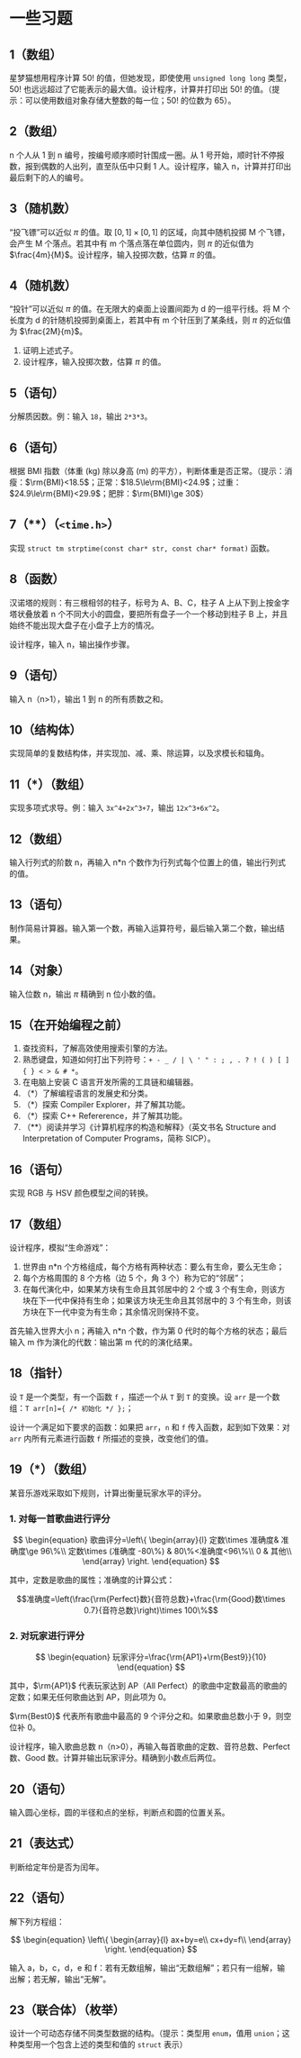 # 一些习题

## 1（数组）

星梦猫想用程序计算 $50!$ 的值，但她发现，即使使用 `unsigned long long` 类型，$50!$ 也远远超过了它能表示的最大值。设计程序，计算并打印出 $50!$ 的值。（提示：可以使用数组对象存储大整数的每一位；$50!$ 的位数为 65）。

## 2（数组）

n 个人从 1 到 n 编号，按编号顺序顺时针围成一圈。从 1 号开始，顺时针不停报数，报到偶数的人出列，直至队伍中只剩 1 人。设计程序，输入 n，计算并打印出最后剩下的人的编号。

## 3（随机数）

“投飞镖”可以近似 $\pi$ 的值。取 $[0,1]\times[0,1]$ 的区域，向其中随机投掷 M 个飞镖，会产生 M 个落点。若其中有 m 个落点落在单位圆内，则 $\pi$ 的近似值为 $\frac{4m}{M}$。设计程序，输入投掷次数，估算 $\pi$ 的值。

## 4（随机数）

“投针”可以近似 $\pi$ 的值。在无限大的桌面上设置间距为 d 的一组平行线。将 M 个长度为 d 的针随机投掷到桌面上，若其中有 m 个针压到了某条线，则 $\pi$ 的近似值为 $\frac{2M}{m}$。

1. 证明上述式子。
2. 设计程序，输入投掷次数，估算 $\pi$ 的值。

## 5（语句）

分解质因数。例：输入 `18`，输出 `2*3*3`。

## 6（语句）

根据 BMI 指数（体重 (kg) 除以身高 (m) 的平方），判断体重是否正常。（提示：消瘦：$\rm{BMI}<18.5$；正常：$18.5\le\rm{BMI}<24.9$；过重：$24.9\le\rm{BMI}<29.9$；肥胖：$\rm{BMI}\ge 30$）

## 7（\*\*）（`<time.h>`）

实现 `struct tm strptime(const char* str, const char* format)` 函数。

## 8（函数）

汉诺塔的规则：有三根相邻的柱子，标号为 A、B、C，柱子 A 上从下到上按金字塔状叠放着 n 个不同大小的圆盘，要把所有盘子一个一个移动到柱子 B 上，并且始终不能出现大盘子在小盘子上方的情况。

设计程序，输入 n，输出操作步骤。

## 9（语句）

输入 n（n>1），输出 1 到 n 的所有质数之和。

## 10（结构体）

实现简单的复数结构体，并实现加、减、乘、除运算，以及求模长和辐角。

## 11（\*）（数组）

实现多项式求导。例：输入 `3x^4+2x^3+7`，输出 `12x^3+6x^2`。

## 12（数组）

输入行列式的阶数 n，再输入 n\*n 个数作为行列式每个位置上的值，输出行列式的值。

## 13（语句）

制作简易计算器。输入第一个数，再输入运算符号，最后输入第二个数，输出结果。

## 14（对象）

输入位数 n，输出 $\pi$ 精确到 n 位小数的值。

## 15（在开始编程之前）

1. 查找资料，了解高效使用搜索引擎的方法。
2. 熟悉键盘，知道如何打出下列符号：`+ - _ / | \ ' " : ; , . ? ! ( ) [ ] { } < > & # *`。
3. 在电脑上安装 C 语言开发所需的工具链和编辑器。
4. （\*）了解编程语言的发展史和分类。
5. （\*）探索 Compiler Explorer，并了解其功能。
6. （\*）探索 C++ Refererence，并了解其功能。
7. （\*\*）阅读并学习《计算机程序的构造和解释》（英文书名 Structure and Interpretation of Computer Programs，简称 SICP）。

## 16（语句）

实现 RGB 与 HSV 颜色模型之间的转换。

## 17（数组）

设计程序，模拟“生命游戏”：

1. 世界由 n\*n 个方格组成，每个方格有两种状态：要么有生命，要么无生命；
2. 每个方格周围的 8 个方格（边 5 个，角 3 个）称为它的“邻居”；
3. 在每代演化中，如果某方块有生命且其邻居中的 2 个或 3 个有生命，则该方块在下一代中保持有生命；如果该方块无生命且其邻居中的 3 个有生命，则该方块在下一代中变为有生命；其余情况则保持不变。

首先输入世界大小 n；再输入 n\*n 个数，作为第 0 代时的每个方格的状态；最后输入 m 作为演化的代数：输出第 m 代的的演化结果。

## 18（指针）

设 `T` 是一个类型，有一个函数 `f` ，描述一个从 `T` 到 `T` 的变换。设 `arr` 是一个数组：`T arr[n]={ /* 初始化 */ };`；

设计一个满足如下要求的函数：如果把 `arr`，`n` 和 `f` 传入函数，起到如下效果：对 `arr` 内所有元素进行函数 `f` 所描述的变换，改变他们的值。

## 19（\*）（数组）

某音乐游戏采取如下规则，计算出衡量玩家水平的评分。

### 1. 对每一首歌曲进行评分

$$
\begin{equation}
歌曲评分=\left\{
\begin{array}{l}
定数\times 准确度& 准确度\ge 96\%\\
定数\times (准确度 -80\%) & 80\%<准确度<96\%\\
0 & 其他\\
\end{array}
\right.
\end{equation}
$$

其中，定数是歌曲的属性；准确度的计算公式：

$$准确度=\left(\frac{\rm{Perfect}数}{音符总数}+\frac{\rm{Good}数\times 0.7}{音符总数}\right)\times 100\%$$

### 2. 对玩家进行评分

$$
\begin{equation}
玩家评分=\frac{\rm{AP1}+\rm{Best9}}{10}
\end{equation}
$$

其中，$\rm{AP1}$ 代表玩家达到 AP（All Perfect）的歌曲中定数最高的歌曲的定数；如果无任何歌曲达到 AP，则此项为 0。

$\rm{Best0}$ 代表所有歌曲中最高的 9 个评分之和。如果歌曲总数小于 9，则空位补 0。

设计程序，输入歌曲总数 n（n>0），再输入每首歌曲的定数、音符总数、Perfect 数、Good 数。计算并输出玩家评分。精确到小数点后两位。

## 20（语句）

输入圆心坐标，圆的半径和点的坐标，判断点和圆的位置关系。

## 21（表达式）

判断给定年份是否为闰年。

## 22（语句）

解下列方程组：

$$
\begin{equation}
\left\{
\begin{array}{l}
ax+by=e\\
cx+dy=f\\
\end{array}
\right.
\end{equation}
$$

输入 a，b，c，d，e 和 f：若有无数组解，输出“无数组解”；若只有一组解，输出解；若无解，输出“无解”。

## 23（联合体）（枚举）

设计一个可动态存储不同类型数据的结构。（提示：类型用 `enum`，值用 `union`；这种类型用一个包含上述的类型和值的 `struct` 表示）
